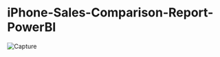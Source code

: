 # iPhone-Sales-Comparison-Report-PowerBI

![Capture](https://github.com/subhadipchatterjee2023/iPhone-Sales-Comparison-Report-PowerBI/assets/128350160/5dde4035-ea2c-4e81-a263-233d593a9a94)

